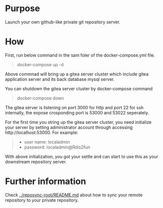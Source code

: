 Purpose
===
Launch your own github-like private git repository server.

How
===
First, run below command in the sam foler of the docker-compose.yml file. 
> docker-compose up -d

Above commnad will bring up a gitea server cluster which include gitea application server and its back database mysql server. 

You can shutdown the gitea server cluster by docker-compose command
> docker-compose down

The gitea server is listening on port 3000 for http and port 22 for ssh internally, the expose crosponding port is 53000 and 53022 seperately.

For the first time you string up the gitea server cluster, you need initialize your server by setting administrator account through accessing http://localhost:53000. For example:
> * user name: localadmin 
> * password: localadmin@Rdis2fun

With above initialization, you got your settle and can start to use this as your downstream repository server.


Further information
===
Check [../reposync-root/README.md](../reposync-root/README.md) about how to sync your remote repository to your private repository.

